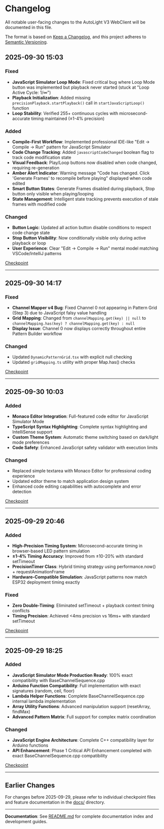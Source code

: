 # Changelog

All notable user-facing changes to the AutoLight V3 WebClient will be documented in this file.

The format is based on [Keep a Changelog](https://keepachangelog.com/en/1.0.0/),
and this project adheres to [Semantic Versioning](https://semver.org/spec/v2.0.0.html).

## 2025-09-30 15:03

### Fixed
- **JavaScript Simulator Loop Mode**: Fixed critical bug where Loop Mode button was implemented but playback never started (stuck at "Loop Active Cycle: 1/∞")
- **Playback Initialization**: Added missing `precisionPlayback.startPlayback()` call in `startJavaScriptLoop()` function
- **Loop Stability**: Verified 255+ continuous cycles with microsecond-accurate timing maintained (±1-4% precision)

### Added
- **Compile-First Workflow**: Implemented professional IDE-like "Edit → Compile → Run" pattern for JavaScript Simulator
- **Code Change Tracking**: Added `javascriptCodeChanged` boolean flag to track code modification state
- **Visual Feedback**: Play/Loop buttons now disabled when code changed, requiring re-generation
- **Amber Alert Indicator**: Warning message "Code has changed. Click 'Generate Frames' to recompile before playing" displayed when code edited
- **Smart Button States**: Generate Frames disabled during playback, Stop button only visible when playing/looping
- **State Management**: Intelligent state tracking prevents execution of stale frames with modified code

### Changed
- **Button Logic**: Updated all action button disable conditions to respect code change state
- **Stop Button Visibility**: Now conditionally visible only during active playback or loop
- **User Experience**: Clear "Edit → Compile → Run" mental model matching VSCode/IntelliJ patterns

[Checkpoint](./CHECKPOINT_20250930_1503.md)

---

## 2025-09-30 14:17

### Fixed
- **Channel Mapper v4 Bug**: Fixed Channel 0 not appearing in Pattern Grid (Step 3) due to JavaScript falsy value handling
- **Grid Mapping**: Changed from `channelMapping.get(key) || null` to `channelMapping.has(key) ? channelMapping.get(key) : null`
- **Display Issue**: Channel 0 now displays correctly throughout entire Pattern Builder workflow

### Changed
- Updated `DynamicPatternGrid.tsx` with explicit null checking
- Updated `gridMapping.ts` utility with proper Map.has() checks

[Checkpoint](./CHECKPOINT_20250930_1417.md)

---

## 2025-09-30 10:03

### Added
- **Monaco Editor Integration**: Full-featured code editor for JavaScript Simulator Mode
- **TypeScript Syntax Highlighting**: Complete syntax highlighting and IntelliSense support
- **Custom Theme System**: Automatic theme switching based on dark/light mode preferences
- **Code Safety**: Enhanced JavaScript safety validator with execution limits

### Changed
- Replaced simple textarea with Monaco Editor for professional coding experience
- Updated editor theme to match application design system
- Enhanced code editing capabilities with autocomplete and error detection

[Checkpoint](./CHECKPOINT_20250930_1003.md)

---

## 2025-09-29 20:46

### Added
- **High-Precision Timing System**: Microsecond-accurate timing in browser-based LED pattern simulation
- **±1-4% Timing Accuracy**: Improved from ±10-20% with standard setTimeout
- **PrecisionTimer Class**: Hybrid timing strategy using performance.now() + requestAnimationFrame
- **Hardware-Compatible Simulation**: JavaScript patterns now match ESP32 deployment timing exactly

### Fixed
- **Zero Double-Timing**: Eliminated setTimeout + playback context timing conflicts
- **Timing Precision**: Achieved <4ms precision vs 16ms+ with standard setTimeout

[Checkpoint](./CHECKPOINT_20250929_2046.md)

---

## 2025-09-29 18:25

### Added
- **JavaScript Simulator Mode Production Ready**: 100% exact compatibility with BaseChannelSequence.cpp
- **Arduino Function Compatibility**: Full implementation with exact signatures (random, ceil, floor)
- **Lambda Helper Functions**: Complete BaseChannelSequence.cpp internal lambda implementation
- **Array Utility Functions**: Advanced manipulation support (resetArray, findMax)
- **Advanced Pattern Matrix**: Full support for complex matrix coordination

### Changed
- **JavaScript Engine Architecture**: Complete C++ compatibility layer for Arduino functions
- **API Enhancement**: Phase 1 Critical API Enhancement completed with exact BaseChannelSequence.cpp compatibility

[Checkpoint](./CHECKPOINT_20250929_1825.md)

---

## Earlier Changes

For changes before 2025-09-29, please refer to individual checkpoint files and feature documentation in the [docs/](.) directory.

---

**Documentation**: See [README.md](./README.md) for complete documentation index and development guides.